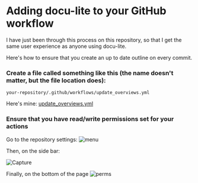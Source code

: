 # Adding docu-lite to your GitHub workflow
I have just been through this process on this repository, so that I get the same user experience as anyone using docu-lite.

Here's how to ensure that you create an up to date outline on every commit.

### Create a file called something like this (the name doesn't matter, but the file location does):
   ```
   your-repository/.github/workflows/update_overviews.yml
   ```
   Here's mine: [update_overviews.yml](https://github.com/G1OJS/docu-lite/blob/main/.github/workflows/update_overviews.yml)

### Ensure that you have read/write permissions set for your actions
Go to the repository settings:
![menu](https://github.com/user-attachments/assets/13fbf693-dd58-4f8d-ac47-a04123870388)

Then, on the side bar:

![Capture](https://github.com/user-attachments/assets/fdf629da-33a0-4f3d-8ac8-1a018b3a2a81)

Finally, on the bottom of the page
![perms](https://github.com/user-attachments/assets/67e10ad9-1f45-41de-82af-ed6d7ab3f279)





